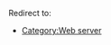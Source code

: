 Redirect to:

*   [Category:Web server](/index.php?title=Category:Web_server&redirect=no "Category:Web server")